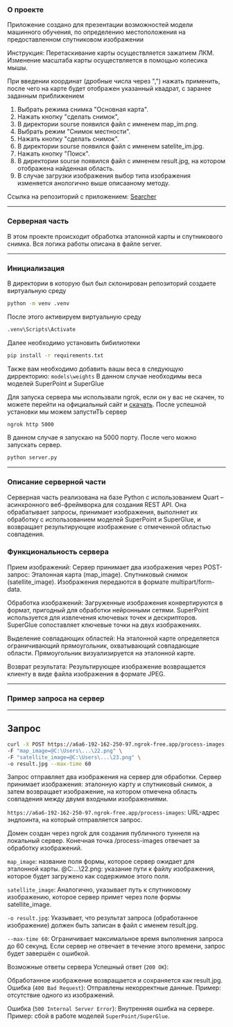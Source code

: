 ### О проекте
Приложение создано для презентации возможностей модели машинного обучения, по определению местоположения на предоставленном спутниковом изображении

Инструкция: Перетаскивание карты осуществляется зажатием ЛКМ. Изменение масштаба карты осуществляется в помощью колесика мышы.

При введении координат (дробные числа через ",") нажать применить, после чего на карте будет отображен указанный квадрат, с заранее заданным приближением

1. Выбрать режима снимка "Основная карта".
2. Нажать кнопку "сделать снимок",
3. В директории sourse появился файл с имненем map_im.png.
4. Выбрать режим "Снимок местности".
5. Нажать кнопку "сделать снимок".
6. В директории sourse появился файл с имненем satelite_im.jpg.
7. Нажать кнопку "Поиск".
8. В директории sourse появился файл с имненем result.jpg, на котором отображена найденная область.
9. В случае загрузки изображения выбор типа изображения изменяется анологично выше описааному методу.

Ссылка на репозиторий с приложением: [Searcher](https://github.com/LennyDzho/Searcher/tree/master)

---

### Серверная часть

В этом проекте происходит обработка эталонной карты и спутникового снимка. Вся логика работы описана в файле server.

---

### Инициализация


В директории в которую был был склонирован репозиторий создаете виртуальную среду
```bash    
python -m venv .venv
```

После этого активируем виртуальную среду
```bash
.venv\Scripts\Activate
```


Далее необходимо установить бибилиотеки
```bash
pip install -r requirements.txt
```

Также вам необходимо добавить вашы веса в следующую дирректорию:
`models\weights`
В данном случае необходимы веса моделей SuperPoint и SuperGlue

Для запуска сервера мы использвали ngrok, если он у вас не скачен, то можете перейти на официальный сайт и [скачать](https://ngrok.com/).
После успешной установки мы можем запустиТЬ сервер

```bash
ngrok http 5000
```

В данном случае я запускаю на 5000 порту.
После чего можно запускать сервер.

```bash
python server.py
```


---

### Описание серверной части
Серверная часть реализована на базе Python с использованием Quart – асинхронного веб-фреймворка для создания REST API. Она обрабатывает запросы, принимает изображения, выполняет их обработку с использованием моделей SuperPoint и SuperGlue, и возвращает результирующее изображение с отмеченной областью совпадения.

### Функциональность сервера
Прием изображений:
  Сервер принимает два изображения через POST-запрос:
  Эталонная карта (map_image).
  Спутниковый снимок (satellite_image).
  Изображения передаются в формате multipart/form-data.
  
Обработка изображений:
  Загруженные изображения конвертируются в формат, пригодный для обработки нейронными сетями.
  SuperPoint используется для извлечения ключевых точек и дескрипторов.
  SuperGlue сопоставляет ключевые точки на двух изображениях.

Выделение совпадающих областей:
  На эталонной карте определяется ограничивающий прямоугольник, охватывающий совпадающие области.
  Прямоугольник визуализируется на эталонной карте.
  
Возврат результата:
  Результирующее изображение возвращается клиенту в виде файла изображения в формате JPEG.


---

### Пример запроса на сервер

---

## Запрос

```bash
curl -X POST https://a6a6-192-162-250-97.ngrok-free.app/process-images \
-F "map_image=@C:\Users\...\22.png" \
-F "satellite_image=@C:\Users\...\23.png" \
-o result.jpg --max-time 60
```
Запрос отправляет два изображения на сервер для обработки. Сервер принимает изображения: эталонную карту и спутниковый снимок, а затем возвращает изображение, на котором отмечена область совпадения между двумя входными изображениями.

`https://a6a6-192-162-250-97.ngrok-free.app/process-images`: URL-адрес эндпоинта, на который отправляется запрос.

Домен создан через ngrok для создания публичного туннеля на локальный сервер. Конечная точка /process-images отвечает за обработку изображений.

`map_image`: название поля формы, которое сервер ожидает для эталонной карты. @C:...\22.png: указание пути к файлу изображения, которое будет загружено как содержимое этого поля.

`satellite_image`: Аналогично, указывает путь к спутниковому изображению, которое сервер примет через поле формы satellite_image.

`-o result.jpg`: Указывает, что результат запроса (обработанное изображение) должен быть записан в файл с именем result.jpg.

`--max-time 60`: Ограничивает максимальное время выполнения запроса до 60 секунд. Если сервер не отвечает в течение этого времени, запрос будет завершён с ошибкой.

Возможные ответы сервера
Успешный ответ (`200 OK`):

Обработанное изображение возвращается и сохраняется как result.jpg.
Ошибка (`400 Bad Request`): Отправлены некорректные данные. Пример: отсутствие одного из изображений.

Ошибка (`500 Internal Server Error`): Внутренняя ошибка на сервере. Пример: сбой в работе моделей `SuperPoint/SuperGlue`.

